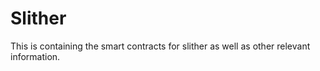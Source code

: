 # Slither
This is containing the smart contracts for slither as well as other relevant information.
